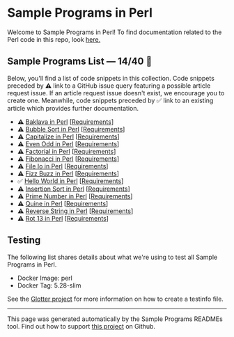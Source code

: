 # Sample Programs in Perl

Welcome to Sample Programs in Perl! To find documentation related to the Perl code in this repo, look [here.](https://sample-programs.therenegadecoder.com/languages/perl)

## Sample Programs List — 14/40 :thinking:

Below, you'll find a list of code snippets in this collection. Code snippets preceded by :warning: link to a GitHub issue query featuring a possible article request issue. If an article request issue doesn't exist, we encourage you to create one. Meanwhile, code snippets preceded by :white_check_mark: link to an existing article which provides further documentation.

- :warning: [Baklava in Perl](https://github.com//TheRenegadeCoder/sample-programs-website/issues?utf8=%E2%9C%93&q=is%3Aissue+is%3Aopen+baklava+perl) [[Requirements](https://sample-programs.therenegadecoder.com/projects/baklava)]
- :warning: [Bubble Sort in Perl](https://github.com//TheRenegadeCoder/sample-programs-website/issues?utf8=%E2%9C%93&q=is%3Aissue+is%3Aopen+bubble+sort+perl) [[Requirements](https://sample-programs.therenegadecoder.com/projects/bubble-sort)]
- :warning: [Capitalize in Perl](https://github.com//TheRenegadeCoder/sample-programs-website/issues?utf8=%E2%9C%93&q=is%3Aissue+is%3Aopen+capitalize+perl) [[Requirements](https://sample-programs.therenegadecoder.com/projects/capitalize)]
- :warning: [Even Odd in Perl](https://github.com//TheRenegadeCoder/sample-programs-website/issues?utf8=%E2%9C%93&q=is%3Aissue+is%3Aopen+even+odd+perl) [[Requirements](https://sample-programs.therenegadecoder.com/projects/even-odd)]
- :warning: [Factorial in Perl](https://github.com//TheRenegadeCoder/sample-programs-website/issues?utf8=%E2%9C%93&q=is%3Aissue+is%3Aopen+factorial+perl) [[Requirements](https://sample-programs.therenegadecoder.com/projects/factorial)]
- :warning: [Fibonacci in Perl](https://github.com//TheRenegadeCoder/sample-programs-website/issues?utf8=%E2%9C%93&q=is%3Aissue+is%3Aopen+fibonacci+perl) [[Requirements](https://sample-programs.therenegadecoder.com/projects/fibonacci)]
- :warning: [File Io in Perl](https://github.com//TheRenegadeCoder/sample-programs-website/issues?utf8=%E2%9C%93&q=is%3Aissue+is%3Aopen+file+io+perl) [[Requirements](https://sample-programs.therenegadecoder.com/projects/file-io)]
- :warning: [Fizz Buzz in Perl](https://github.com//TheRenegadeCoder/sample-programs-website/issues?utf8=%E2%9C%93&q=is%3Aissue+is%3Aopen+fizz+buzz+perl) [[Requirements](https://sample-programs.therenegadecoder.com/projects/fizz-buzz)]
- :white_check_mark: [Hello World in Perl](https://sample-programs.therenegadecoder.com/projects/hello-world/perl) [[Requirements](https://sample-programs.therenegadecoder.com/projects/hello-world)]
- :warning: [Insertion Sort in Perl](https://github.com//TheRenegadeCoder/sample-programs-website/issues?utf8=%E2%9C%93&q=is%3Aissue+is%3Aopen+insertion+sort+perl) [[Requirements](https://sample-programs.therenegadecoder.com/projects/insertion-sort)]
- :warning: [Prime Number in Perl](https://github.com//TheRenegadeCoder/sample-programs-website/issues?utf8=%E2%9C%93&q=is%3Aissue+is%3Aopen+prime+number+perl) [[Requirements](https://sample-programs.therenegadecoder.com/projects/prime-number)]
- :warning: [Quine in Perl](https://github.com//TheRenegadeCoder/sample-programs-website/issues?utf8=%E2%9C%93&q=is%3Aissue+is%3Aopen+quine+perl) [[Requirements](https://sample-programs.therenegadecoder.com/projects/quine)]
- :warning: [Reverse String in Perl](https://github.com//TheRenegadeCoder/sample-programs-website/issues?utf8=%E2%9C%93&q=is%3Aissue+is%3Aopen+reverse+string+perl) [[Requirements](https://sample-programs.therenegadecoder.com/projects/reverse-string)]
- :warning: [Rot 13 in Perl](https://github.com//TheRenegadeCoder/sample-programs-website/issues?utf8=%E2%9C%93&q=is%3Aissue+is%3Aopen+rot+13+perl) [[Requirements](https://sample-programs.therenegadecoder.com/projects/rot-13)]

## Testing

The following list shares details about what we're using to test all Sample Programs in Perl.

- Docker Image: perl
- Docker Tag: 5.28-slim

See the [Glotter project](https://github.com/auroq/glotter) for more information on how to create a testinfo file.

---

This page was generated automatically by the Sample Programs READMEs tool. Find out how to support [this project](https://github.com/TheRenegadeCoder/sample-programs-readmes) on Github.